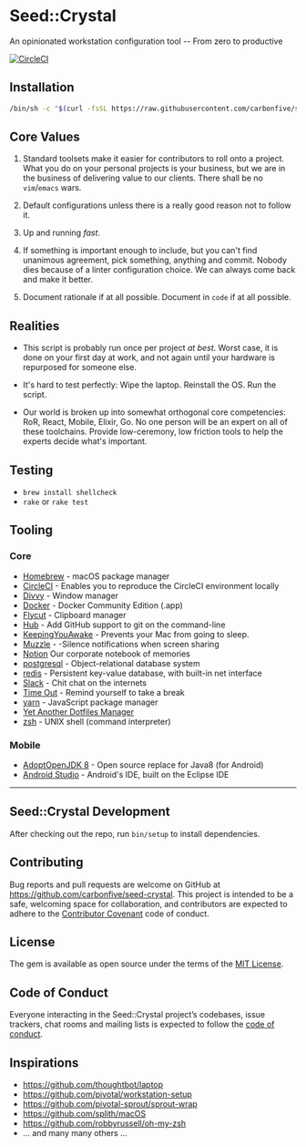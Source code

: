 # Seed::Crystal

An opinionated workstation configuration tool -- From zero to productive

[![CircleCI](https://circleci.com/gh/carbonfive/seed-crystal/tree/master.svg?style=svg)](https://circleci.com/gh/carbonfive/seed-crystal/tree/master)

## Installation

```sh
/bin/sh -c "$(curl -fsSL https://raw.githubusercontent.com/carbonfive/seed-crystal/master/bootstrap.sh)"
```

## Core Values

1. Standard toolsets make it easier for contributors to roll onto a project. What you do on your personal projects is your business, but we are in the business of delivering value to our clients. There shall be no `vim`/`emacs` wars.

2. Default configurations unless there is a really good reason not to follow it. 

3. Up and running *fast*.

4. If something is important enough to include, but you can't find unanimous agreement, pick something, anything and commit. Nobody dies because of a linter configuration choice. We can always come back and make it better.

5. Document rationale if at all possible. Document in `code` if at all possible.

## Realities

- This script is probably run once per project _at best_. Worst case, it is done on your first day at work, and not again until your hardware is repurposed for someone else.

- It's hard to test perfectly: Wipe the laptop. Reinstall the OS. Run the script.

- Our world is broken up into somewhat orthogonal core competencies: RoR, React, Mobile, Elixir, Go. No one person will be an expert on all of these toolchains. Provide low-ceremony, low friction tools to help the experts decide what's important.

## Testing

- `brew install shellcheck`
- `rake` or `rake test`

## Tooling

### Core

- [Homebrew](https://brew.sh) - macOS package manager
- [CircleCI](https://circleci.com) - Enables you to reproduce the CircleCI environment locally
- [Divvy](https://mizage.com/divvy/) - Window manager
- [Docker](https://docker.com) - Docker Community Edition (.app)
- [Flycut](https://github.com/TermiT/Flycut) - Clipboard manager
- [Hub](https://github.com/github/hub) - Add GitHub support to git on the command-line
- [KeepingYouAwake](https://github.com/newmarcel/KeepingYouAwake/) - Prevents your Mac from going to sleep.
- [Muzzle](https://muzzleapp.com) - -Silence notifications when screen sharing
- [Notion](https://www.notion.so/product) Our corporate notebook of memories
- [postgresql](https://postgresql.org) - Object-relational database system
- [redis](https://redis.org) - Persistent key-value database, with built-in net interface
- [Slack](https://slack.com) - Chit chat on the internets
- [Time Out](https://www.dejal.com/timeout/) - Remind yourself to take a break
- [yarn](https://yarnpkg.com) - JavaScript package manager
- [Yet Another Dotfiles Manager](https://yadm.io)
- [zsh](https://zsh.sourceforge.net) - UNIX shell (command interpreter)


### Mobile

- [AdoptOpenJDK 8](https://openjdk.java.net/projects/jdk8/) - Open source replace for Java8 (for Android)
- [Android Studio](https://developer.android.com/studio) - Android's IDE, built on the Eclipse IDE


---

## Seed::Crystal Development

After checking out the repo, run `bin/setup` to install dependencies.

## Contributing

Bug reports and pull requests are welcome on GitHub at https://github.com/carbonfive/seed-crystal. This project is intended to be a safe, welcoming space for collaboration, and contributors are expected to adhere to the [Contributor Covenant](http://contributor-covenant.org) code of conduct.

## License

The gem is available as open source under the terms of the [MIT License](https://opensource.org/licenses/MIT).

## Code of Conduct

Everyone interacting in the Seed::Crystal project’s codebases, issue trackers, chat rooms and mailing lists is expected to follow the [code of conduct](https://github.com/carbonfive/seed-crystal/blob/master/CODE_OF_CONDUCT.md).

## Inspirations

- https://github.com/thoughtbot/laptop
- https://github.com/pivotal/workstation-setup
- https://github.com/pivotal-sprout/sprout-wrap
- https://github.com/splith/macOS
- https://github.com/robbyrussell/oh-my-zsh
- ... and many many others ...